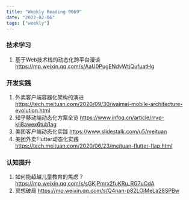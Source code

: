 ```yaml
---
title: "Weekly Reading 0069"
date: "2022-02-06"
tags: ["weekly"]
---
```


### 技术学习
1. 基于Web技术栈的动态化跨平台漫谈 https://mp.weixin.qq.com/s/AaU0PugENdvWtjQufuatHg
### 开发实践
1. 外卖客户端容器化架构的演进 https://tech.meituan.com/2020/09/30/waimai-mobile-architecture-evolution.html
2. 知乎移动端动态化方案全览 https://www.infoq.cn/article/rrvp-kli8awex6tub1ag
3. 美团客户端动态化实践 https://www.slidestalk.com/u5/meituan
4. 美团外卖Flutter动态化实践 https://tech.meituan.com/2020/06/23/meituan-flutter-flap.html

### 认知提升
1. 如何能超越儿童教育的焦虑？ https://mp.weixin.qq.com/s/sGKjPmrx2fuKRu_RG7uCdA
2. 冥想破局 https://mp.weixin.qq.com/s/Q4nan-p82LOjMeLa28SPBw 